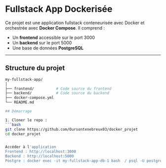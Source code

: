 # Fullstack App Dockerisée

Ce projet est une application fullstack conteneurisée avec Docker et orchestrée avec **Docker Compose**. Il comprend :

- Un **frontend** accessible sur le port 3000
- Un **backend** sur le port 5000
- Une base de données **PostgreSQL** 

---
## Structure du projet

```bash
my-fullstack-app/
│
├── frontend/          # Code source du frontend
├── backend/           # Code source du backend
├── docker-compose.yml
└── README.md

## Démarrage

1. Cloner le repo :
```bash
git clone https://github.com/Oursontenebreux03/docker_projet
cd docker_projet


Accéder à l'application
Frontend : http://localhost:3000
Backend : http://localhost:5000
Postgre : docker exec -it my-fullstack-app-db-1 bash  / psql -U postgres -d mydb / \dt  (lister les tables) / \q / Quitter le conteneur : exit

